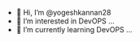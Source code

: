 - 👋 Hi, I’m @yogeshkannan28
- 👀 I’m interested in DevOPS ...
- 🌱 I’m currently learning DevOPS ...
<!---
yogeshkannan28/yogeshkannan28 is a ✨ special ✨ repository because its `README.md` (this file) appears on your GitHub profile.
You can click the Preview link to take a look at your changes.
--->
